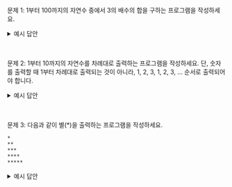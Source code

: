 문제 1:
1부터 100까지의 자연수 중에서 3의 배수의 합을 구하는 프로그램을 작성하세요.

<details>
<summary>
예시 답안
</summary>

```java
public class Main {
    public static void main(String[] args) {
        int sum = 0;
        for (int i = 1; i <= 100; i++) {
            if (i % 3 == 0) {
                sum += i;
            }
        }
        System.out.println("3의 배수의 합: " + sum);
    }
}
```

</details>
<br>
<br>

문제 2:
1부터 10까지의 자연수를 차례대로 출력하는 프로그램을 작성하세요. 단, 숫자를 출력할 때 1부터 차례대로 출력되는 것이 아니라, 1, 2, 3, 1, 2, 3, ... 순서로 출력되어야 합니다.

<details>
<summary>
예시 답안
</summary>

```java
public class Main {
    public static void main(String[] args) {
        int count = 0;
        for (int i = 1; i <= 10; i++) {
            System.out.print((count % 3) + 1 + " ");
            count++;
        }
    }
}
```

</details>
<br>
<br>

문제 3:
다음과 같이 별(\*)을 출력하는 프로그램을 작성하세요.

```
*
**
***
****
*****
```

<details>
<summary>
예시 답안
</summary>

```java
public class Main {
    public static void main(String[] args) {
        for (int i = 1; i <= 5; i++) {
            for (int j = 1; j <= i; j++) {
                System.out.print("*");
            }
            System.out.println();
        }
    }
}
```

</details>
